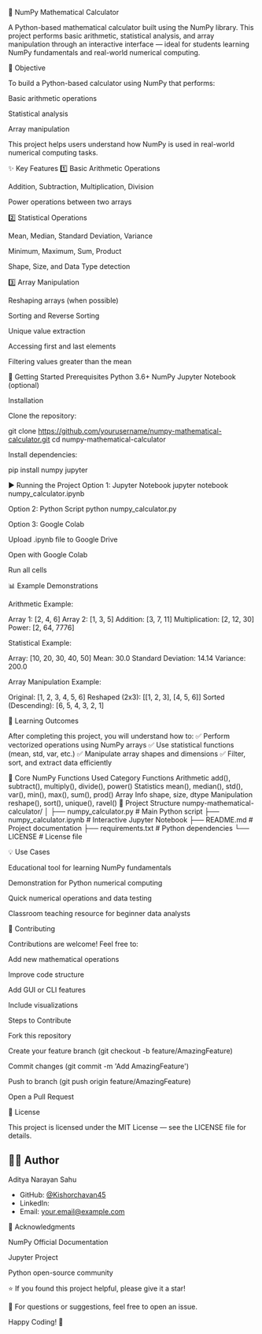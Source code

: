 🧮 NumPy Mathematical Calculator

A Python-based mathematical calculator built using the NumPy library. This project performs basic arithmetic, statistical analysis, and array manipulation through an interactive interface — ideal for students learning NumPy fundamentals and real-world numerical computing.

🎯 Objective

To build a Python-based calculator using NumPy that performs:

Basic arithmetic operations

Statistical analysis

Array manipulation

This project helps users understand how NumPy is used in real-world numerical computing tasks.

✨ Key Features
1️⃣ Basic Arithmetic Operations

Addition, Subtraction, Multiplication, Division

Power operations between two arrays

2️⃣ Statistical Operations

Mean, Median, Standard Deviation, Variance

Minimum, Maximum, Sum, Product

Shape, Size, and Data Type detection

3️⃣ Array Manipulation

Reshaping arrays (when possible)

Sorting and Reverse Sorting

Unique value extraction

Accessing first and last elements

Filtering values greater than the mean

🚀 Getting Started
Prerequisites
Python 3.6+
NumPy
Jupyter Notebook (optional)

Installation

Clone the repository:

git clone https://github.com/yourusername/numpy-mathematical-calculator.git
cd numpy-mathematical-calculator


Install dependencies:

pip install numpy jupyter

▶ Running the Project
Option 1: Jupyter Notebook
jupyter notebook numpy_calculator.ipynb

Option 2: Python Script
python numpy_calculator.py

Option 3: Google Colab

Upload .ipynb file to Google Drive

Open with Google Colab

Run all cells

📊 Example Demonstrations

Arithmetic Example:

Array 1: [2, 4, 6]
Array 2: [1, 3, 5]
Addition: [3, 7, 11]
Multiplication: [2, 12, 30]
Power: [2, 64, 7776]


Statistical Example:

Array: [10, 20, 30, 40, 50]
Mean: 30.0
Standard Deviation: 14.14
Variance: 200.0


Array Manipulation Example:

Original: [1, 2, 3, 4, 5, 6]
Reshaped (2x3):
[[1, 2, 3],
 [4, 5, 6]]
Sorted (Descending): [6, 5, 4, 3, 2, 1]

📖 Learning Outcomes

After completing this project, you will understand how to:
✅ Perform vectorized operations using NumPy arrays
✅ Use statistical functions (mean, std, var, etc.)
✅ Manipulate array shapes and dimensions
✅ Filter, sort, and extract data efficiently

🔑 Core NumPy Functions Used
Category	Functions
Arithmetic	add(), subtract(), multiply(), divide(), power()
Statistics	mean(), median(), std(), var(), min(), max(), sum(), prod()
Array Info	shape, size, dtype
Manipulation	reshape(), sort(), unique(), ravel()
📁 Project Structure
numpy-mathematical-calculator/
│
├── numpy_calculator.py           # Main Python script
├── numpy_calculator.ipynb        # Interactive Jupyter Notebook
├── README.md                     # Project documentation
├── requirements.txt              # Python dependencies
└── LICENSE                       # License file

💡 Use Cases

Educational tool for learning NumPy fundamentals

Demonstration for Python numerical computing

Quick numerical operations and data testing

Classroom teaching resource for beginner data analysts

🤝 Contributing

Contributions are welcome!
Feel free to:

Add new mathematical operations

Improve code structure

Add GUI or CLI features

Include visualizations

Steps to Contribute

Fork this repository

Create your feature branch (git checkout -b feature/AmazingFeature)

Commit changes (git commit -m 'Add AmazingFeature')

Push to branch (git push origin feature/AmazingFeature)

Open a Pull Request

📝 License

This project is licensed under the MIT License — see the LICENSE file for details.

## 👨‍💻 Author
Aditya Narayan Sahu

- GitHub: [@Kishorchavan45](https://https://github.com/Kishorchavan45/NumPy)
- LinkedIn: 
- Email: your.email@example.com

🙏 Acknowledgments

NumPy Official Documentation

Jupyter Project

Python open-source community

⭐ If you found this project helpful, please give it a star!

📧 For questions or suggestions, feel free to open an issue.

Happy Coding! 🚀

